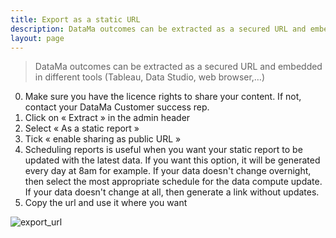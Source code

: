 ```yaml
---
title: Export as a static URL
description: DataMa outcomes can be extracted as a secured URL and embedded in different tools (Tableau, Data Studio, web browser,…).
layout: page
---
```


> DataMa outcomes can be extracted as a secured URL and embedded in different tools (Tableau, Data Studio, web browser,…)

0. Make sure you have the licence rights to share your content. If not, contact your DataMa Customer success rep.
1. Click on « Extract » in the admin header
2. Select « As a static report »
3. Tick « enable sharing as public URL »
4. Scheduling reports is useful when you want your static report to be updated with the latest data. If you want this option, it will be generated every day at 8am for example. If your data doesn't change overnight, then select the most appropriate schedule for the data compute update. If your data doesn't change at all, then generate a link without updates.
5. Copy the url and use it where you want

![export_url]({{site.url}}/{{site.baseurl}}/core_app/header/export_results/images/export_static_url.gif)
